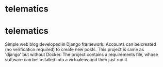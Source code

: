 # telematics
# telematics
Simple web blog developed in Django framework. Accounts can be created (no verification required) to create new posts.
This project is same as 'django' but without Docker.
The project contains a requirements file, whose software can be installed into a virtualenv and then just run it.

